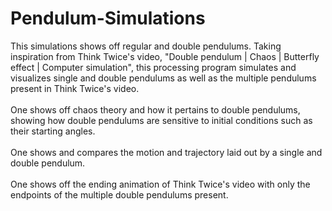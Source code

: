 # Pendulum-Simulations
This simulations shows off regular and double pendulums. Taking inspiration from Think Twice's video, "Double pendulum | Chaos | Butterfly effect | Computer simulation", this processing program simulates and visualizes single and double pendulums as well as the multiple pendulums present in Think Twice's video.
<br/>
<br/>
One shows off chaos theory and how it pertains to double pendulums, showing how double pendulums are sensitive to initial conditions such as their starting angles.
<br/>
<br/>
One shows and compares the motion and trajectory laid out by a single and double pendulum.
<br/>
<br/>
One shows off the ending animation of Think Twice's video with only the endpoints of the multiple double pendulums present.
